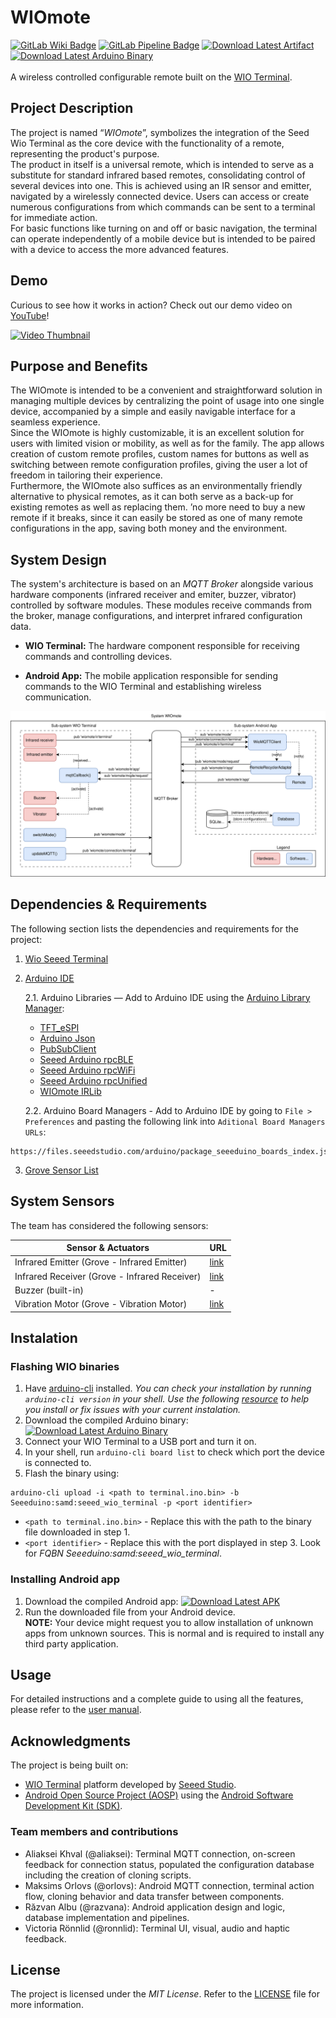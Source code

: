 # WIOmote
[![GitLab Wiki Badge](https://img.shields.io/badge/GitLab-Wiki-d94a34.svg?logo=gitlab)](https://git.chalmers.se/courses/dit113/2024/group-9/wiomote.wiki.git) [![GitLab Pipeline Badge](https://git.chalmers.se/courses/dit113/2024/group-9/wiomote/badges/main/pipeline.svg)](https://git.chalmers.se/courses/dit113/2024/group-9/wiomote/-/jobs) [![Download Latest Artifact](https://img.shields.io/badge/Download-APK-d94a34.svg?logo=android&logoColor=white&color=green)](https://git.chalmers.se/courses/dit113/2024/group-9/wiomote/-/jobs/artifacts/main/raw/app/build/outputs/apk/release/app-release.apk?job=build_android) [![Download Latest Arduino Binary](https://img.shields.io/badge/Download-Binary-d94a34.svg?logo=arduino&logoColor=white&color=blue)](https://git.chalmers.se/courses/dit113/2024/group-9/wiomote/-/jobs/artifacts/main/raw/terminal/build/output/terminal.ino.bin?job=build_arduino)
\
\
A wireless controlled configurable remote built on the [WIO Terminal](https://www.seeedstudio.com/Wio-Terminal-p-4509.html).


## Project Description

The project is named “*WIOmote*”, symbolizes the integration of the Seed Wio Terminal as the core device with the functionality of a remote, representing the product's purpose.
\
The product in itself is a universal remote, which is intended to serve as a substitute for standard infrared based remotes, consolidating control of several devices into one. This is achieved using an IR sensor and emitter, navigated by a wirelessly connected device. Users can access or create numerous configurations from which commands can be sent to a terminal for immediate action.
\
For basic functions like turning on and off or basic navigation, the terminal can operate independently of a mobile device but is intended to be paired with a device to access the more advanced features.

## Demo

Curious to see how it works in action? Check out our demo video on [YouTube](https://youtu.be/9HRPDOEo8KA)!

[![Video Thumbnail](assets/Thumbnail.png)](https://youtu.be/9HRPDOEo8KA)

## Purpose and Benefits

The WIOmote is intended to be a convenient and straightforward solution in managing multiple devices by centralizing the point of usage into one single device, accompanied by a simple and easily navigable interface for a seamless experience.
\
Since the WIOmote is highly customizable, it is an excellent solution for users with limited vision or mobility, as well as for the family. The app allows creation of custom remote profiles, custom names for buttons as well as switching between remote configuration profiles, giving the user a lot of freedom in tailoring their experience.
\
Furthermore, the WIOmote also suffices as an environmentally friendly alternative to physical remotes, as it can both serve as a back-up for existing remotes as well as replacing them. ’no more need to buy a new remote if it breaks, since it can easily be stored as one of many remote configurations in the app, saving both money and the environment.

## System Design

The system's architecture is based on an *MQTT Broker* alongside various hardware components (infrared receiver and emiter, buzzer, vibrator) controlled by software modules. These modules receive commands from the broker, manage configurations, and interpret infrared configuration data.

- **WIO Terminal:** The hardware component responsible for receiving commands and controlling devices.

- **Android App:** The mobile application responsible for sending commands to the WIO Terminal and establishing wireless communication.

![Architecture](assets/Architecture.svg)

## Dependencies & Requirements
The following section lists the dependencies and requirements for the project:

1. [Wio Seeed Terminal](https://www.seeedstudio.com/Wio-Terminal-p-4509.html)
2. [Arduino IDE](https://www.arduino.cc/en/software) 
   
   2.1. Arduino Libraries — Add to Arduino IDE using the [Arduino Library Manager](https://support.arduino.cc/hc/en-us/articles/5145457742236-Add-libraries-to-Arduino-IDE):
   - [TFT_eSPI](https://github.com/Bodmer/TFT_eSPI)
   - [Arduino Json](https://arduinojson.org/)
   - [PubSubClient](https://github.com/knolleary/pubsubclient)
   - [Seeed Arduino rpcBLE](https://github.com/Seeed-Studio/Seeed_Arduino_rpcBLE)
   - [Seeed Arduino rpcWiFi](https://github.com/Seeed-Studio/Seeed_Arduino_rpcWiFi)
   - [Seeed Arduino rpcUnified](https://github.com/Seeed-Studio/Seeed_Arduino_rpcUnified)
   - [WIOmote IRLib](https://git.chalmers.se/courses/dit113/2024/group-9/wiomote_irlib)
   
   2.2. Arduino Board Managers - Add to Arduino IDE by going to `File > Preferences` and pasting the following link into `Aditional Board Managers URLs`:
```shell
https://files.seeedstudio.com/arduino/package_seeeduino_boards_index.json
```
3. [Grove Sensor List](#system-sensors)

## System Sensors

The team has considered the following sensors:

| Sensor & Actuators                           | URL                                                           |
|----------------------------------------------|---------------------------------------------------------------|
| Infrared Emitter (Grove - Infrared Emitter)  | [link](https://wiki.seeedstudio.com/Grove-Infrared_Emitter)   |
| Infrared Receiver (Grove - Infrared Receiver)| [link](https://wiki.seeedstudio.com/Grove-Infrared_Receiver/) |
| Buzzer (built-in)                            | -                                                             |
| Vibration Motor (Grove - Vibration Motor)    | [link](https://wiki.seeedstudio.com/Grove-Vibration_Motor/)   |

## Instalation

### Flashing WIO binaries

1. Have [arduino-cli](https://github.com/arduino/arduino-cli) installed. _You can check your installation by running `arduino-cli version` in your shell._ _Use the following _[_resource_](https://arduino.github.io/arduino-cli/0.35/installation/)_ to help you install or fix issues with your current instalation._
2. Download the compiled Arduino binary: [![Download Latest Arduino Binary](https://img.shields.io/badge/Download-Binary-d94a34.svg?logo=arduino&logoColor=white&color=blue)](https://git.chalmers.se/courses/dit113/2024/group-9/wiomote/-/jobs/artifacts/main/raw/terminal/build/output/terminal.ino.bin?job=build_arduino)
3. Connect your WIO Terminal to a USB port and turn it on.
4. In your shell, run `arduino-cli board list` to check which port the device is connected to.
5. Flash the binary using: 
```shell 
arduino-cli upload -i <path to terminal.ino.bin> -b Seeeduino:samd:seeed_wio_terminal -p <port identifier>
```
   * `<path to terminal.ino.bin>` - Replace this with the path to the binary file downloaded in step 1.
   * `<port identifier>` - Replace this with the port displayed in step 3. Look for _FQBN Seeeduino:samd:seeed_wio_terminal_.

### Installing Android app

1. Download the compiled Android app: [![Download Latest APK](https://img.shields.io/badge/Download-APK-d94a34.svg?logo=android&logoColor=white&color=green)](https://git.chalmers.se/courses/dit113/2024/group-9/wiomote/-/jobs/artifacts/main/raw/app/build/outputs/apk/release/app-release.apk?job=build_android)
2. Run the downloaded file from your Android device. 
\
**NOTE:** Your device might request you to allow installation of unknown apps from unknown sources. This is normal and is required to install any third party application.

## Usage

For detailed instructions and a complete guide to using all the features, please refer to the [user manual](https://git.chalmers.se/courses/dit113/2024/group-9/wiomote/-/wikis/documentation/User%20Manual).


## Acknowledgments

The project is being built on:

- [WIO Terminal](https://www.seeedstudio.com/Wio-Terminal-p-4509.html) platform developed by [Seeed Studio](https://www.seeedstudio.com/).
- [Android Open Source Project (AOSP)](https://source.android.com/) using the [Android Software Development Kit (SDK)](https://developer.android.com/studio).

### Team members and contributions
- Aliaksei Khval (@aliaksei): Terminal MQTT connection, on-screen feedback for connection status, populated the configuration database including the creation of cloning scripts.
- Maksims Orlovs (@orlovs): Android MQTT connection, terminal action flow, cloning behavior and data transfer between components.
- Răzvan Albu (@razvana): Android application design and logic, database implementation and pipelines.
- Victoria Rönnlid (@ronnlid): Terminal UI, visual, audio and haptic feedback.

## License
The project is licensed under the *MIT License*. Refer to the [LICENSE](https://git.chalmers.se/courses/dit113/2024/group-9/wiomote/-/blob/main/LICENSE?ref_type=heads) file for more information.
